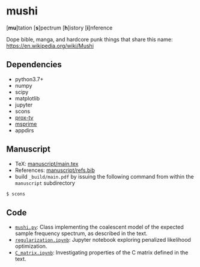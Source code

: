 mushi
====

[__mu__]tation [__s__]pectrum [__h__]istory [__i__]nference

Dope bible, manga, and hardcore punk things that share this name: https://en.wikipedia.org/wiki/Mushi

Dependencies
---
  - python3.7+
  - numpy
  - scipy
  - matplotlib
  - jupyter
  - scons
  - [prox-tv](https://github.com/albarji/proxTV)
  - [msprime](https://msprime.readthedocs.io)
  - appdirs

Manuscript
---
- TeX: [manuscript/main.tex](manuscript/main.tex)
- References: [manuscript/refs.bib](manuscript/refs.bib)
- build `_build/main.pdf` by issuing the following command from within the `manuscript` subdirectory
```bash
$ scons
```

Code
---
- [`mushi.py`](mushi.py): Class implementing the coalescent model of the expected sample frequency spectrum, as described in the text.
- [`regularization.ipynb`](regularization.ipynb): Jupyter notebook exploring penalized likelihood optimization.
- [`C_matrix.ipynb`](C_matrix.ipynb): Investigating properties of the C matrix defined in the text.
